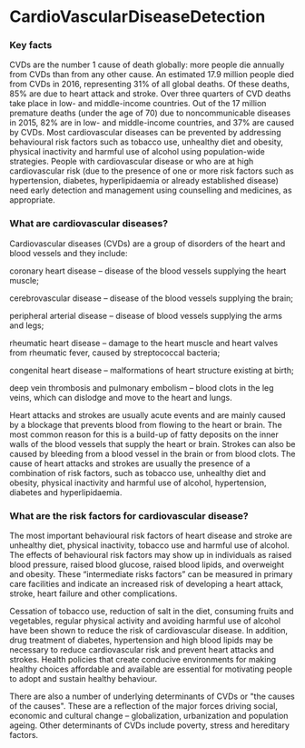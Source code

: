 # CardioVascularDiseaseDetection


### Key facts
CVDs are the number 1 cause of death globally: more people die annually from CVDs than from any other cause.
An estimated 17.9 million people died from CVDs in 2016, representing 31% of all global deaths. Of these deaths, 85% are due to heart attack and stroke.
Over three quarters of CVD deaths take place in low- and middle-income countries.
Out of the 17 million premature deaths (under the age of 70) due to noncommunicable diseases in 2015, 82% are in low- and middle-income countries, and 37% are caused by CVDs.
Most cardiovascular diseases can be prevented by addressing behavioural risk factors such as tobacco use, unhealthy diet and obesity, physical inactivity and harmful use of alcohol using population-wide strategies.
People with cardiovascular disease or who are at high cardiovascular risk (due to the presence of one or more risk factors such as hypertension, diabetes, hyperlipidaemia or already established disease) need early detection and management using counselling and medicines, as appropriate.

### What are cardiovascular diseases?
Cardiovascular diseases (CVDs) are a group of disorders of the heart and blood vessels and they include:

coronary heart disease – disease of the blood vessels supplying the heart muscle;

cerebrovascular disease – disease of the blood vessels supplying the brain;

peripheral arterial disease – disease of blood vessels supplying the arms and legs;

rheumatic heart disease – damage to the heart muscle and heart valves from rheumatic fever, caused by streptococcal bacteria;

congenital heart disease – malformations of heart structure existing at birth;

deep vein thrombosis and pulmonary embolism – blood clots in the leg veins, which can dislodge and move to the heart and lungs.

Heart attacks and strokes are usually acute events and are mainly caused by a blockage that prevents blood from flowing to the heart or brain. The most common reason for this is a build-up of fatty deposits on the inner walls of the blood vessels that supply the heart or brain. Strokes can also be caused by bleeding from a blood vessel in the brain or from blood clots. The cause of heart attacks and strokes are usually the presence of a combination of risk factors, such as tobacco use, unhealthy diet and obesity, physical inactivity and harmful use of alcohol, hypertension, diabetes and hyperlipidaemia.

### What are the risk factors for cardiovascular disease?
The most important behavioural risk factors of heart disease and stroke are unhealthy diet, physical inactivity, tobacco use and harmful use of alcohol. The effects of behavioural risk factors may show up in individuals as raised blood pressure, raised blood glucose, raised blood lipids, and overweight and obesity. These “intermediate risks factors” can be measured in primary care facilities and indicate an increased risk of developing a heart attack, stroke, heart failure and other complications.

Cessation of tobacco use, reduction of salt in the diet, consuming fruits and vegetables, regular physical activity and avoiding harmful use of alcohol have been shown to reduce the risk of cardiovascular disease. In addition, drug treatment of diabetes, hypertension and high blood lipids may be necessary to reduce cardiovascular risk and prevent heart attacks and strokes. Health policies that create conducive environments for making healthy choices affordable and available are essential for motivating people to adopt and sustain healthy behaviour.

There are also a number of underlying determinants of CVDs or "the causes of the causes". These are a reflection of the major forces driving social, economic and cultural change – globalization, urbanization and population ageing. Other determinants of CVDs include poverty, stress and hereditary factors.
